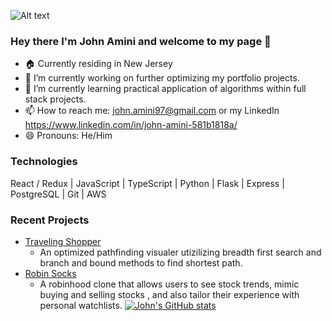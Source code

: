 ![Alt text](https://raw.githubusercontent.com/abhisheknaiidu/abhisheknaiidu/master/code.gif)


### Hey there I'm John Amini and welcome to my page 👋
- 🏠 Currently residing in New Jersey
- 🔭 I’m currently working on further optimizing my portfolio projects.
- 🌱 I’m currently learning practical application of algorithms within full stack projects.
- 📫 How to reach me: john.amini97@gmail.com or my LinkedIn https://www.linkedin.com/in/john-amini-581b1818a/
- 😄 Pronouns: He/Him

### Technologies 
  React / Redux | JavaScript | TypeScript | Python | Flask | Express | PostgreSQL | Git | AWS
  
### Recent Projects
- [Traveling Shopper](https://github.com/John-Amini/ShoppingSpree)
  - An optimized pathfinding visualer utizilizing breadth first search and branch and bound methods to find shortest path.
- [Robin Socks](https://github.com/pierikm/robinhood-clone)
  -  A robinhood clone that allows users to see stock trends, mimic buying and selling stocks , and also tailor their experience with personal watchlists.
[![John's GitHub stats](https://github-readme-stats.vercel.app/api?username=John-Amini)](https://github.com/John-Amini/github-readme-stats)
